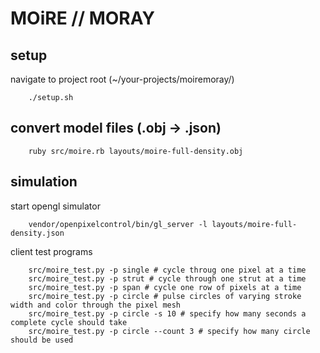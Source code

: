 # MOiRE // MORAY
<!--- TODO: this is very manual, add dependency management and setup script -->
## setup

navigate to project root (~/your-projects/moiremoray/)

```
    ./setup.sh
```

## convert model files (.obj -> .json)

```
    ruby src/moire.rb layouts/moire-full-density.obj
```

## simulation

start opengl simulator

```
    vendor/openpixelcontrol/bin/gl_server -l layouts/moire-full-density.json
```

client test programs

```
    src/moire_test.py -p single # cycle throug one pixel at a time
    src/moire_test.py -p strut # cycle through one strut at a time
    src/moire_test.py -p span # cycle one row of pixels at a time
    src/moire_test.py -p circle # pulse circles of varying stroke width and color through the pixel mesh
    src/moire_test.py -p circle -s 10 # specify how many seconds a complete cycle should take
    src/moire_test.py -p circle --count 3 # specify how many circle should be used
```
